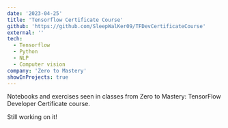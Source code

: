 ```yaml
---
date: '2023-04-25'
title: 'Tensorflow Certificate Course'
github: 'https://github.com/SleepWalKer09/TFDevCertificateCourse'
external: ''
tech:
  - Tensorflow
  - Python
  - NLP
  - Computer vision
company: 'Zero to Mastery'
showInProjects: true
---
```


Notebooks and exercises seen in classes from Zero to Mastery: TensorFlow Developer Certificate course.

Still working on it!

